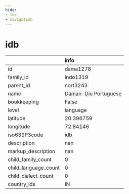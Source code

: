 ```yaml
---
hide:
- toc
- navigation
---
```

# idb
|                      | info                 |
|:---------------------|:---------------------|
| id                   | dama1278             |
| family_id            | indo1319             |
| parent_id            | nort3243             |
| name                 | Daman-Diu Portuguese |
| bookkeeping          | False                |
| level                | language             |
| latitude             | 20.396759            |
| longitude            | 72.84146             |
| iso639P3code         | idb                  |
| description          | nan                  |
| markup_description   | nan                  |
| child_family_count   | 0                    |
| child_language_count | 0                    |
| child_dialect_count  | 0                    |
| country_ids          | IN                   |